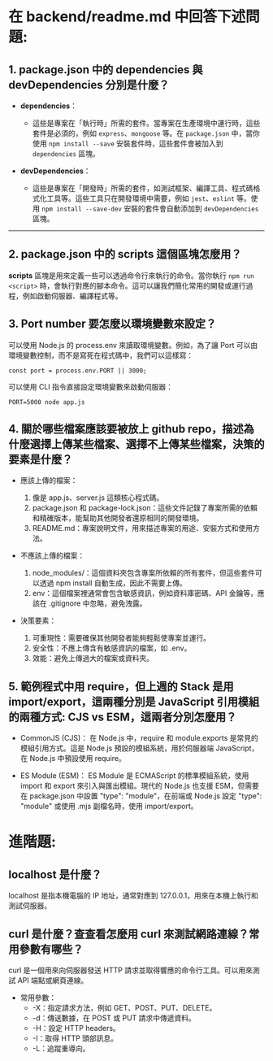 # 在 backend/readme.md 中回答下述問題:
## 1. package.json 中的 dependencies 與 devDependencies 分別是什麼？

- **dependencies**：
  - 這些是專案在「執行時」所需的套件。當專案在生產環境中運行時，這些套件是必須的，例如 `express`、`mongoose` 等。在 `package.json` 中，當你使用 `npm install --save` 安裝套件時，這些套件會被加入到 `dependencies` 區塊。

- **devDependencies**：
  - 這些是專案在「開發時」所需的套件，如測試框架、編譯工具、程式碼格式化工具等。這些工具只在開發環境中需要，例如 `jest`、`eslint` 等。使用 `npm install --save-dev` 安裝的套件會自動添加到 `devDependencies` 區塊。

---

## 2. package.json 中的 scripts 這個區塊怎麼用？

**scripts** 區塊是用來定義一些可以透過命令行來執行的命令。當你執行 `npm run <script>` 時，會執行對應的腳本命令。這可以讓我們簡化常用的開發或運行過程，例如啟動伺服器、編譯程式等。

## 3. Port number 要怎麼以環境變數來設定？
可以使用 Node.js 的 process.env 來讀取環境變數。例如，為了讓 Port 可以由環境變數控制，而不是寫死在程式碼中，我們可以這樣寫：
```
const port = process.env.PORT || 3000;
```

可以使用 CLI 指令直接設定環境變數來啟動伺服器：

```
PORT=5000 node app.js
```

## 4. 關於哪些檔案應該要被放上 github repo，描述為什麼選擇上傳某些檔案、選擇不上傳某些檔案，決策的要素是什麼？
- 應該上傳的檔案：
    1. 像是 app.js、server.js 這類核心程式碼。
    2. package.json 和 package-lock.json：這些文件記錄了專案所需的依賴和精確版本，能幫助其他開發者還原相同的開發環境。
    3. README.md：專案說明文件，用來描述專案的用途、安裝方式和使用方法。

- 不應該上傳的檔案：
    1. node_modules/：這個資料夾包含專案所依賴的所有套件，但這些套件可以透過 npm install 自動生成，因此不需要上傳。
    2. env：這個檔案裡通常會包含敏感資訊，例如資料庫密碼、API 金鑰等，應該在 .gitignore 中忽略，避免洩露。

- 決策要素：
    1. 可重現性：需要確保其他開發者能夠輕鬆使專案並運行。
    2. 安全性：不應上傳含有敏感資訊的檔案，如 .env。
    3. 效能：避免上傳過大的檔案或資料夾。

## 5. 範例程式中用 require，但上週的 Stack 是用 import/export，這兩種分別是 JavaScript 引用模組的兩種方式: CJS vs ESM，這兩者分別怎麼用？

- CommonJS (CJS)：
在 Node.js 中，require 和 module.exports 是常見的模組引用方式。這是 Node.js 預設的模組系統，用於伺服器端 JavaScript，在 Node.js 中預設使用 require。

- ES Module (ESM)：
ES Module 是 ECMAScript 的標準模組系統，使用 import 和 export 來引入與匯出模組。現代的 Node.js 也支援 ESM，但需要在 package.json 中設置 "type": "module"，在前端或 Node.js 設定 "type": "module" 或使用 .mjs 副檔名時，使用 import/export。

# 進階題:
## localhost 是什麼？
localhost 是指本機電腦的 IP 地址，通常對應到 127.0.0.1，用來在本機上執行和測試伺服器。

## curl 是什麼？查查看怎麼用 curl 來測試網路連線？常用參數有哪些？
curl 是一個用來向伺服器發送 HTTP 請求並取得響應的命令行工具。可以用來測試 API 端點或網頁連線。

- 常用參數：
    - -X：指定請求方法，例如 GET、POST、PUT、DELETE。
    - -d：傳送數據，在 POST 或 PUT 請求中傳遞資料。
    - -H：設定 HTTP headers。
    - -I：取得 HTTP 頭部訊息。
    - -L：追蹤重導向。